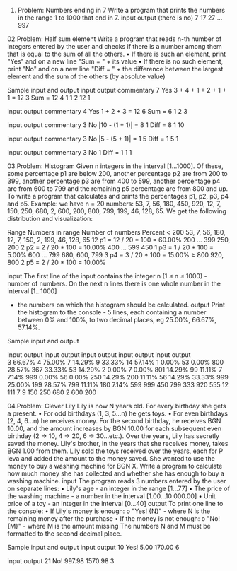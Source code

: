 01. Problem: Numbers ending in 7
Write a program that prints the numbers in the range 1 to 1000 that end in 7.
input     	    output
(there is no)	  7
17
27
…
997

02.Problem: Half sum element
Write a program that reads n-th number of integers entered by the user and checks if there is a number among them that is equal to the sum of all the others.
• If there is such an element, print "Yes" and on a new line "Sum = " + its value
• If there is no such element, print "No" and on a new line "Diff = " + the difference between the largest element and the sum of the others (by absolute value)

Sample input and output
input	       output	     commentary
7            Yes         3 + 4 + 1 + 2 + 1 + 1 = 12
3            Sum = 12
4
1
1
2
12
1	

input	       output	     commentary
4            Yes         1 + 2 + 3 = 12
6            Sum = 6
1
2
3	

input	       output	     commentary
3            No          |10 - (1 + 1)| = 8
1            Diff = 8
1
10	

input	       output	     commentary
3            No          |5 - (5 + 1)| = 1 
5            Diff = 1
5
1

input	       output	     commentary
3            No
1            Diff = 1
1
1	

03.Problem: Histogram
Given n integers in the interval [1…1000]. Of these, some percentage p1 are below 200, another percentage p2 are from 200 to 399, another percentage p3 are from 400 to 599,
another percentage p4 are from 600 to 799 and the remaining p5 percentage are from 800 and up. To write a program that calculates and prints the percentages p1, p2, p3, p4 and p5.
Example: we have n = 20 numbers: 53, 7, 56, 180, 450, 920, 12, 7, 150, 250, 680, 2, 600, 200, 800, 799, 199, 46, 128, 65. We get the following distribution and visualization:

Range           Numbers in range                                           Number of numbers                     Percent
< 200	        53, 7, 56, 180, 12, 7, 150, 2, 199, 46, 128, 65	           12	                                 p1 = 12 / 20 * 100 = 60.00%
200 … 399	250, 200	                                           2	                                 p2 = 2 / 20 * 100 = 10.00%
400 … 599	450	                                                   1	                                 p3 = 1 / 20 * 100 = 5.00%
600 … 799	680, 600, 799	                                           3	                                 p4 = 3 / 20 * 100 = 15.00%
≥ 800	        920, 800	                                           2	                                 p5 = 2 / 20 * 100 = 10.00%

input
The first line of the input contains the integer n (1 ≤ n ≤ 1000) - number of numbers. On the next n lines there is one whole number in the interval [1...1000] 
- the numbers on which the histogram should be calculated.
output
Print the histogram to the console - 5 lines, each containing a number between 0% and 100%, to two decimal places, eg 25.00%, 66.67%, 57.14%.

Sample input and output

input	output		input	output		input	output			input	output			input	output	
3       66.67%          4       75.00%          7       14.29%                  9       33.33%                  14      57.14%
1       0.00%           53       0.00%          800     28.57%                  367     33.33%                  53      14.29%
2       0.00%           7        0.00%          801     14.29%                  99      11.11%                  7       7.14%
999     0.00%           56       0.00%          250     14.29%                  200     11.11%                  56      14.29%
	33.33%          999     25.00%          199     28.57%                  799     11.11%                  180     7.14%
                                                599                             999                             450
                                                799                             333                             920
                                                                                555                             12
                                                                                111                             7
                                                                                9                               150
                                                                                                                250
														680
	                                                                                                        2
													        600
		                                                                                                200
												  
04.Problem: Clever Lily	
Lily is now N years old. For every birthday she gets a present.
• For odd birthdays (1, 3, 5...n) he gets toys.
• For even birthdays (2, 4, 6...n) he receives money.
For the second birthday, he receives BGN 10.00, and the amount increases by BGN 10.00 for each subsequent even birthday (2 -> 10, 4 -> 20, 6 -> 30...etc.). Over the years, Lily has secretly saved the money. Lily's brother, in the years that she receives money, takes BGN 1.00 from them. Lily sold the toys received over the years, each for P leva and added the amount to the money saved. She wanted to use the money to buy a washing machine for BGN X. Write a program to calculate how much money she has collected and whether she has enough to buy a washing machine.
input
The program reads 3 numbers entered by the user on separate lines:
• Lily's age - an integer in the range [1...77]
• The price of the washing machine - a number in the interval [1.00...10 000.00]
• Unit price of a toy - an integer in the interval [0...40]
output
To print one line to the console:
• If Lily's money is enough:
o "Yes! {N}" - where N is the remaining money after the purchase
• If the money is not enough:
o "No! {M}" - where M is the amount missing
The numbers N and M must be formatted to the second decimal place.

Sample input and output
input	output
10      Yes! 5.00
170.00
6

input	output
21      No! 997.98
1570.98
3	



	

	


	


